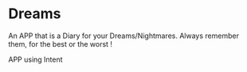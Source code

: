 # Dreams
An APP that is a Diary for your Dreams/Nightmares.
Always remember them, for the best or the worst !

APP using Intent 
